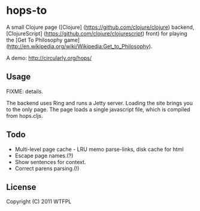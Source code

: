 # hops-to

A small Clojure page ([Clojure] (https://github.com/clojure/clojure)
backend, [ClojureScript] (https://github.com/clojure/clojurescript)
front) for playing the [Get To Philosophy game]
(http://en.wikipedia.org/wiki/Wikipedia:Get_to_Philosophy).

A demo: http://circularly.org/hops/

## Usage

FIXME: details.

The backend uses Ring and runs a Jetty server. Loading the site brings
you to the only page. The page loads a single javascript file, which
is compiled from hops.cljs.

## Todo

* Multi-level page cache - LRU memo parse-links, disk cache for html
* Escape page names.(?)
* Show sentences for context.
* Correct parens parsing.(!)

## License

Copyright (C) 2011 WTFPL
